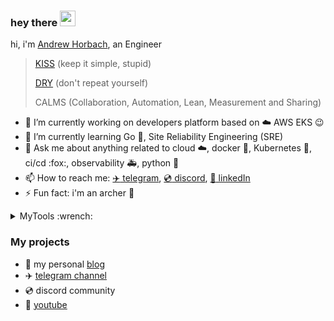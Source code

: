 ### hey there <img src="https://media.giphy.com/media/hvRJCLFzcasrR4ia7z/giphy.gif" width="25px">

hi, i'm [Andrew Horbach](https://karma-git.github.io/Andrew-Horbach.github.io-Public/), an Engineer

> [KISS](https://en.wikipedia.org/wiki/KISS_principle) (keep it simple, stupid)
>
> [DRY](https://en.wikipedia.org/wiki/Don%27t_repeat_yourself) (don't repeat yourself)
>
> CALMS (Collaboration, Automation, Lean, Measurement and Sharing)

- 🔭 I’m currently working on developers platform based on :cloud: AWS EKS :wink:
- 🌱 I’m currently learning Go :hamster:, Site Reliability Engineering (SRE)
- 💬 Ask me about anything related to cloud :cloud:, docker :whale:, Kubernetes :ferris_wheel:, ci/cd :fox:, observability :ambulance:, python :snake:
- 📫 How to reach me: [:airplane: telegram](https://t.me_ahorbach/), [:cd: discord](https://discord.com/channels/@me), [:office: linkedIn](https://www.linkedin.com/in/a-horbach/)
- ⚡ Fun fact: i'm an archer :dart:

<details>
<summary>MyTools :wrench:</summary>

WIP

</details>

### My projects

- :pencil: my personal [blog](https://karma-git.github.io/Andrew-Horbach.github.io-Public/)
- :airplane: [telegram channel](https://t.me/devopsi)
- :cd: discord community
- :movie_camera: [youtube](https://www.youtube.com/channel/UC5FEha9Yo9JOcdVMUW3FPWA)
